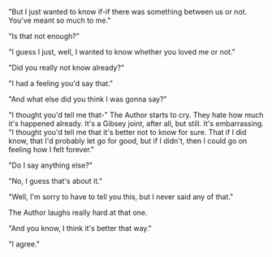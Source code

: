 "But I just wanted to know if-if there was something between us or not. You've meant so much to me."

"Is that not enough?"

"I guess I just, well, I wanted to know whether you loved me or not."

"Did you really not know already?"

"I had a feeling you'd say that."

"And what else did you think I was gonna say?"

"I thought you'd tell me that-" The Author starts to cry. They hate how much it's happened already. It's a Gibsey joint, after all, but still. It's embarrassing. "I thought you'd tell me that it's better not to know for sure. That if I did know, that I'd probably let go for good, but if I didn't, then I could go on feeling how I felt forever."

"Do I say anything else?"

"No, I guess that's about it."

"Well, I'm sorry to have to tell you this, but I never said any of that."

The Author laughs really hard at that one.

"And you know, I think it's better that way."

"I agree."